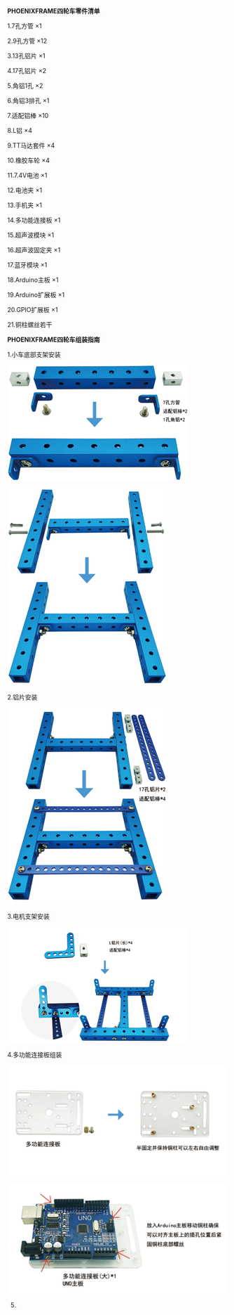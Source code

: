 **PHOENIXFRAME四轮车零件清单**

1.7孔方管 ×1

2.9孔方管 ×12

3.13孔铝片 ×1

4.17孔铝片 ×2

5.角铝1孔 ×2

6.角铝3排孔 ×1

7.适配铝棒 ×10

8.L铝  ×4

9.TT马达套件 ×4

10.橡胶车轮 ×4

11.7.4V电池 ×1

12.电池夹 ×1

13.手机夹 ×1

14.多功能连接板 ×1

15.超声波模块 ×1

16.超声波固定夹 ×1

17.蓝牙模块 ×1

18.Arduino主板 ×1

19.Arduino扩展板 ×1

20.GPIO扩展板 ×1

21.铜柱螺丝若干

**PHOENIXFRAME四轮车组装指南**

1.小车底部支架安装

![](/assets/S1.png)

![](/assets/S2.png)

2.铝片安装

![](/assets/S3.png)

3.电机支架安装

![](/assets/S4.png)

4.多功能连接板组装

![](/assets/c6.png)

![](/assets/C7.png)

5.


